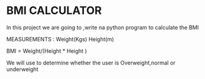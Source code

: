 #  BMI CALCULATOR

In this project we are going to ,write na python program to calculate the BMI


MEASUREMENTS :
Weight(Kgs)
Height(m)



BMI = Weight/(Height * Height )

We will use to determine whether the user is Overweight,normal or underweight
